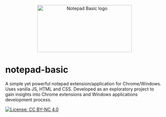 <p align="center">
  <img src="https://github.com/user-attachments/assets/923a00b9-ffd1-4993-bb8c-e65825179198" alt="Notepad Basic logo" height="150" width="300">
</p>

# notepad-basic

A simple yet powerful notepad extension/application for Chrome/Windows. Uses vanilla JS, HTML and CSS. Developed as an exploratory project to gain insights into Chrome extensions and Windows applications development process.

[![License: CC BY-NC 4.0](https://img.shields.io/badge/License-CC_BY--NC_4.0-lightgrey.svg)](https://creativecommons.org/licenses/by-nc/4.0/)
